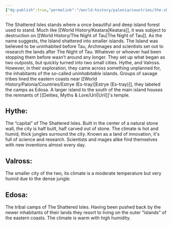 ```yaml
---
{"dg-publish":true,"permalink":"/world-history/palonia/countries/the-shattered-isles/"}
---
```



The Shattered Isles stands where a once beautiful and deep island forest used to stand. Much like [[World History/Keatara\|Keatara]], it was subject to destruction on [[World History/The Night of Tau\|The Night of Tau]]. As the name suggests, the Island shattered into smaller islands. The Island was believed to be uninhabited before Tau, Archmages and scientists set out to research the lands after The Night of Tau. Whatever or whoever had been stopping them before wasn’t around any longer. They set up what began as two outposts, but quickly turned into two small cities. Hythe, and Valross. However, in their exploration, they came across something unplanned for, the inhabitants of the so-called *uninhabitable* islands. Groups of savage tribes lined the eastern coasts near [[World History/Palonia/Countries/Estrye (Es-tray)\|Estrye (Es-tray)]], they labeled the camps as Edosa. A larger island to the south of the main island houses the remnants of [[Deities, Myths & Lore/Uril\|Uril]]'s temple.

  

## Hythe:

The “capital” of The Shattered Isles. Built in the center of a natural stone wall, the city is half built, half carved out of stone. The climate is hot and humid, thick jungles surround the city. Known as a land of innovation, it's full of science and research. Scientists and mages alike find themselves with new inventions almost every day.

  

## Valross:

The smaller city of the two, its climate is a moderate temperature but very humid due to the dense jungle. 

  

## Edosa:

The tribal camps of The Shattered Isles. Having been pushed back by the newer inhabitants of their lands they resort to living on the outer “islands” of the eastern coasts. The climate is warm with high humidity.

